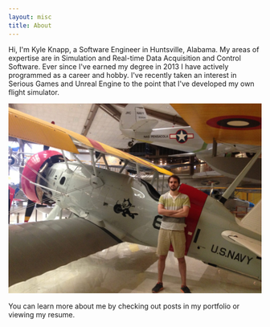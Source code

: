 ```yaml
---
layout: misc
title: About
---
```


Hi, I'm Kyle Knapp, a Software Engineer in Huntsville, Alabama. My areas of expertise are in Simulation and Real-time Data Acquisition and Control Software. Ever since I've earned my degree in 2013 I have actively programmed as a career and hobby. I've recently taken an interest in Serious Games and Unreal Engine to the point that I've developed my own flight simulator.

<img src="/assets/img/kyle_airplane.JPG">

You can learn more about me by checking out posts in my portfolio or viewing my resume. 